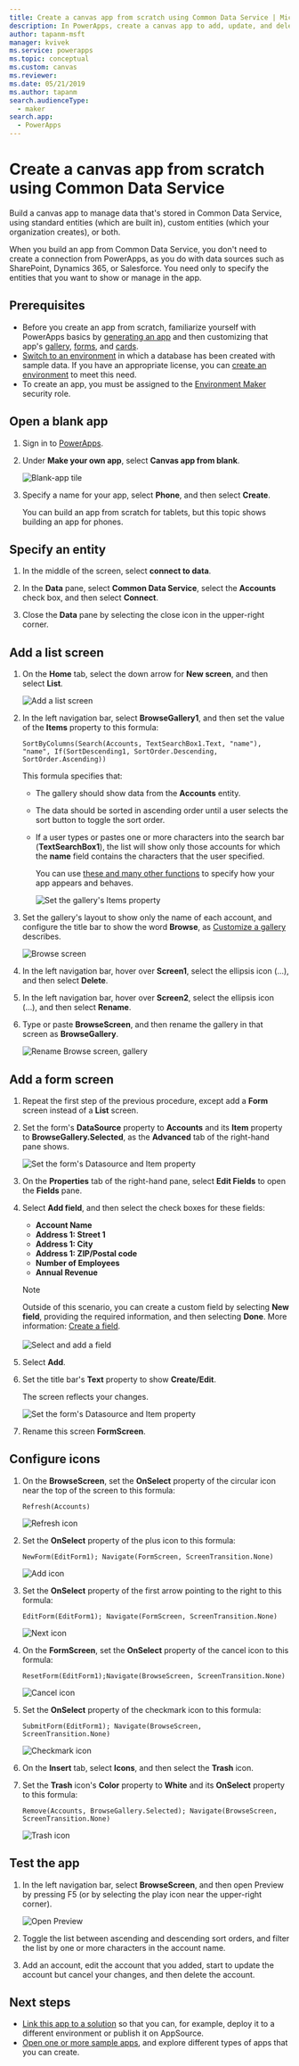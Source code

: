 ```yaml
---
title: Create a canvas app from scratch using Common Data Service | Microsoft Docs
description: In PowerApps, create a canvas app to add, update, and delete records in Common Data Service.
author: tapanm-msft
manager: kvivek
ms.service: powerapps
ms.topic: conceptual
ms.custom: canvas
ms.reviewer: 
ms.date: 05/21/2019
ms.author: tapanm
search.audienceType: 
  - maker
search.app: 
  - PowerApps
---
```

# Create a canvas app from scratch using Common Data Service

Build a canvas app to manage data that's stored in Common Data Service, using standard entities (which are built in), custom entities (which your organization creates), or both.

When you build an app from Common Data Service, you don't need to create a connection from PowerApps, as you do with data sources such as SharePoint, Dynamics 365, or Salesforce. You need only to specify the entities that you want to show or manage in the app.

## Prerequisites

- Before you create an app from scratch, familiarize yourself with PowerApps basics by [generating an app](data-platform-create-app.md) and then customizing that app's [gallery](customize-layout-sharepoint.md), [forms](customize-forms-sharepoint.md), and [cards](customize-card.md).
- [Switch to an environment](working-with-environments.md) in which a database has been created with sample data. If you have an appropriate license, you can [create an environment](../../administrator/create-environment.md) to meet this need.
- To create an app, you must be assigned to the [Environment Maker](https://docs.microsoft.com/power-platform/admin/database-security#predefined-security-roles) security role.

## Open a blank app

1. Sign in to [PowerApps](http://web.powerapps.com?utm_source=padocs&utm_medium=linkinadoc&utm_campaign=referralsfromdoc).

1. Under **Make your own app**, select **Canvas app from blank**.

    ![Blank-app tile](./media/data-platform-create-app-scratch/blank-app.png)

1. Specify a name for your app, select **Phone**, and then select **Create**.

    You can build an app from scratch for tablets, but this topic shows building an app for phones.

## Specify an entity

1. In the middle of the screen, select **connect to data**.

1. In the **Data** pane, select **Common Data Service**, select the **Accounts** check box, and then select **Connect**.

1. Close the **Data** pane by selecting the close icon in the upper-right corner.

## Add a list screen

1. On the **Home** tab, select the down arrow for **New screen**, and then select **List**.

    ![Add a list screen](./media/data-platform-create-app-scratch/list-screen.png)

1. In the left navigation bar, select **BrowseGallery1**, and then set the value of the **Items** property to this formula:

    `SortByColumns(Search(Accounts, TextSearchBox1.Text, "name"), "name", If(SortDescending1, SortOrder.Descending, SortOrder.Ascending))`

    This formula specifies that:

   - The gallery should show data from the **Accounts** entity.
   - The data should be sorted in ascending order until a user selects the sort button to toggle the sort order.
   - If a user types or pastes one or more characters into the search bar (**TextSearchBox1**), the list will show only those accounts for which the **name** field contains the characters that the user specified.

     You can use [these and many other functions](formula-reference.md) to specify how your app appears and behaves.

     ![Set the gallery's Items property](./media/data-platform-create-app-scratch/gallery-items.png)

1. Set the gallery's layout to show only the name of each account, and configure the title bar to show the word **Browse**, as [Customize a gallery](customize-layout-sharepoint.md) describes.

    ![Browse screen](./media/data-platform-create-app-scratch/final-browse.png)

1. In the left navigation bar, hover over **Screen1**, select the ellipsis icon (...), and then select **Delete**.

1. In the left navigation bar, hover over **Screen2**, select the ellipsis icon (...), and then select **Rename**.

1. Type or paste **BrowseScreen**, and then rename the gallery in that screen as **BrowseGallery**.

    ![Rename Browse screen, gallery](./media/data-platform-create-app-scratch/rename-browse.png)

## Add a form screen

1. Repeat the first step of the previous procedure, except add a **Form** screen instead of a **List** screen.

1. Set the form's **DataSource** property to **Accounts** and its **Item** property to **BrowseGallery.Selected**, as the **Advanced** tab of the right-hand pane shows.

    ![Set the form's Datasource and Item property](./media/data-platform-create-app-scratch/form-datasource.png)

1. On the **Properties** tab of the right-hand pane, select **Edit Fields** to open the **Fields** pane.

1. Select **Add field**, and then select the check boxes for these fields:

    - **Account Name**
    - **Address 1: Street 1**
    - **Address 1: City**
    - **Address 1: ZIP/Postal code**
    - **Number of Employees**
    - **Annual Revenue**

    > [!NOTE]
    > Outside of this scenario, you can create a custom field by selecting **New field**, providing the required information, and then selecting **Done**. More information: [Create a field](../common-data-service/create-edit-field-portal.md#create-a-field).<br><br>![](media/data-platform-create-app-scratch/choose-or-add-fields.png "Select and add a field")

1. Select **Add**.

1. Set the title bar's **Text** property to show **Create/Edit**.

    The screen reflects your changes.

    ![Set the form's Datasource and Item property](./media/data-platform-create-app-scratch/field-list.png)

1. Rename this screen **FormScreen**.

## Configure icons

1. On the **BrowseScreen**, set the **OnSelect** property of the circular icon near the top of the screen to this formula:

    `Refresh(Accounts)`

    ![Refresh icon](./media/data-platform-create-app-scratch/refresh-icon.png)

1. Set the **OnSelect** property of the plus icon to this formula:

    `NewForm(EditForm1); Navigate(FormScreen, ScreenTransition.None)`

    ![Add icon](./media/data-platform-create-app-scratch/plus-icon.png)

1. Set the **OnSelect** property of the first arrow pointing to the right to this formula:

    `EditForm(EditForm1); Navigate(FormScreen, ScreenTransition.None)`

    ![Next icon](./media/data-platform-create-app-scratch/next-icon.png)

1. On the **FormScreen**, set the **OnSelect** property of the cancel icon to this formula:

    `ResetForm(EditForm1);Navigate(BrowseScreen, ScreenTransition.None)`

    ![Cancel icon](./media/data-platform-create-app-scratch/cancel-icon.png)

1. Set the **OnSelect** property of the checkmark icon to this formula:

    `SubmitForm(EditForm1); Navigate(BrowseScreen, ScreenTransition.None)`

    ![Checkmark icon](./media/data-platform-create-app-scratch/checkmark-icon.png)

1. On the **Insert** tab, select **Icons**, and then select the **Trash** icon.

1. Set the **Trash** icon's **Color** property to **White** and its **OnSelect** property to this formula:

    `Remove(Accounts, BrowseGallery.Selected); Navigate(BrowseScreen, ScreenTransition.None)`

    ![Trash icon](./media/data-platform-create-app-scratch/trash-icon.png)

## Test the app

1. In the left navigation bar, select **BrowseScreen**, and then open Preview by pressing F5 (or by selecting the play icon near the upper-right corner).

    ![Open Preview](./media/data-platform-create-app-scratch/open-preview.png)

1. Toggle the list between ascending and descending sort orders, and filter the list by one or more characters in the account name.

1. Add an account, edit the account that you added, start to update the account but cancel your changes, and then delete the account.

## Next steps

- [Link this app to a solution](add-app-solution.md) so that you can, for example, deploy it to a different environment or publish it on AppSource.
- [Open one or more sample apps](open-and-run-a-sample-app.md), and explore different types of apps that you can create.
